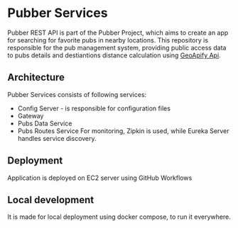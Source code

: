 # Pubber Services
Pubber REST API is part of the Pubber Project, which aims to create an app for searching for favorite pubs in nearby locations.
This repository is responsible for the pub management system, providing public access data to pubs details and destiantions distance calculation using [GeoApify Api](https://www.geoapify.com/).
## Architecture
Pubber Services consists of following services:
- Config Server - is responsible for configuration files
- Gateway
- Pubs Data Service
- Pubs Routes Service
For monitoring, Zipkin is used, while Eureka Server handles service discovery.
## Deployment
Application is deployed on EC2 server using GitHub Workflows
## Local development
It is made for local deployment using docker compose, to run it everywhere.

